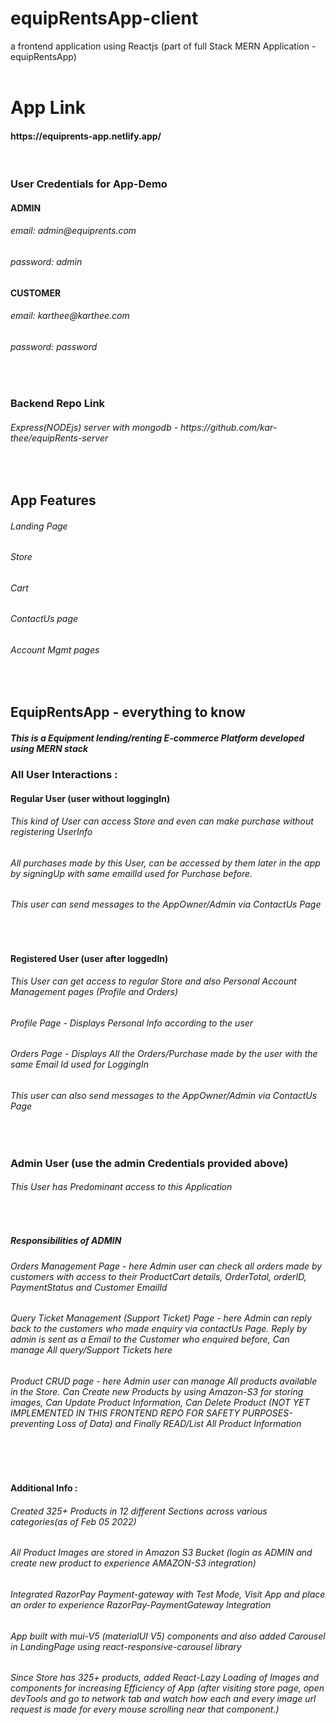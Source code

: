 # equipRentsApp-client

a frontend application using Reactjs (part of full Stack MERN Application - equipRentsApp)
<br><br>
# App Link
<h4> https://equiprents-app.netlify.app/ </h4>
<br>

### User Credentials for App-Demo
<h4>ADMIN</h4>
<h6>email: admin@equiprents.com</h6>
<h6>password: admin</h6>

<h4>CUSTOMER</h4>
<h6>email: karthee@karthee.com</h6>
<h6>password: password</h6>
<br>

### Backend Repo Link
<h6>Express(NODEjs) server with mongodb - https://github.com/kar-thee/equipRents-server</h6>
<br>


## App Features
<h6>Landing Page</h6>
<h6>Store</h6>
<h6>Cart</h6>
<h6>ContactUs page</h6>
<h6>Account Mgmt pages</h6>
<br>

## EquipRentsApp - everything to know
<h5>This is a Equipment lending/renting E-commerce Platform developed using MERN stack</h5>

<h3>All User Interactions :</h3>

<h4>Regular User (user without loggingIn)</h4>
<h6>This kind of User can access Store and even can make purchase without registering UserInfo</h6>
<h6>All purchases made by this User, can be accessed by them later in the app by signingUp with same emailId used for Purchase before.</h6>
<h6>This user can send messages to the AppOwner/Admin via ContactUs Page</h6>
<br>

<h4>Registered User (user after loggedIn)</h4>
<h6>This User can get access to regular Store and also Personal Account Management pages (Profile and Orders) </h6>
<h6>Profile Page - Displays Personal Info according to the user</h6>
<h6>Orders Page - Displays All the Orders/Purchase made by the user with the same Email Id used for LoggingIn</h6>
<h6>This user can also send messages to the AppOwner/Admin via ContactUs Page</h6>
<br>

<h3>Admin User (use the admin Credentials provided above)</h3>
<h6>This User has Predominant access to this Application</h6>
<br>

<h5>Responsibilities of ADMIN</h5>
<h6>Orders Management Page - here Admin user can check all orders made by customers with access to their ProductCart details, OrderTotal, orderID, PaymentStatus and Customer EmailId</h6>
<h6>Query Ticket Management (Support Ticket) Page  - here Admin can reply back to the customers who made enquiry via contactUs Page. Reply by admin is sent as a Email to the Customer who enquired before, Can manage All query/Support Tickets here</h6>
<h6>Product CRUD page - here Admin user can manage All products available in the Store. Can Create new Products by using Amazon-S3 for storing images, Can Update Product Information, Can Delete Product (NOT YET IMPLEMENTED IN THIS FRONTEND REPO FOR SAFETY PURPOSES-preventing Loss of Data) and Finally READ/List All Product Information</h6>
<br>
<br>
<h4>Additional Info :</h4>
<h6>Created 325+ Products in 12 different Sections across various categories(as of Feb 05 2022)</h6>
<h6>All Product Images are stored in Amazon S3 Bucket (login as ADMIN and create new product to experience AMAZON-S3 integration)</h6>
<h6>Integrated RazorPay Payment-gateway with Test Mode, Visit App and place an order to experience RazorPay-PaymentGateway Integration</h6>
<h6>App built with mui-V5 (materialUI V5) components and also added Carousel in LandingPage using react-responsive-carousel library</h6>
<h6>Since Store has 325+ products, added React-Lazy Loading of Images and components for increasing Efficiency of App (after visiting store page, open devTools and go to network tab and watch how each and every image url request is made for every mouse scrolling near that component.)</h6>
<br>
<br>


